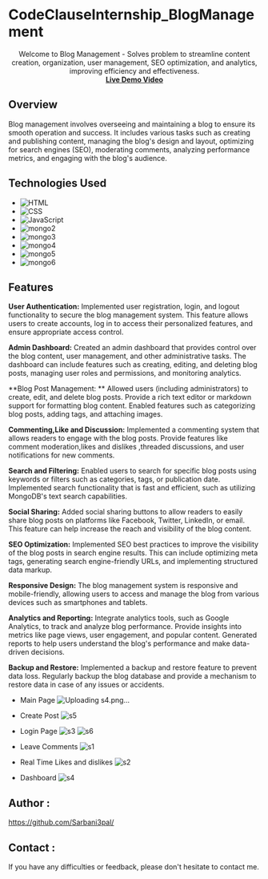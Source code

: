 # CodeClauseInternship_BlogManagement

<p align="center">
  Welcome to Blog Management - Solves problem to streamline content creation, organization, user management, SEO optimization, and analytics, improving efficiency and effectiveness.
  <br>
 <strong> <a href="https://www.linkedin.com/posts/sarbani-pal-219454211_webdevelopment-internship-codemanagement-activity-7101544135131602944-GKKk?utm_source=share&utm_medium=member_desktop">Live Demo Video</a></strong>

## Overview

Blog management involves overseeing and maintaining a blog to ensure its smooth operation and success. It includes various tasks such as creating and publishing content, managing the blog's design and layout, optimizing for search engines (SEO), moderating comments, analyzing performance metrics, and engaging with the blog's audience.

## Technologies Used
- ![HTML](https://img.shields.io/badge/HTML-Code-orange?style=flat-square&logo=html5)
- ![CSS](https://img.shields.io/badge/CSS-Styles-blue?style=flat-square&logo=css3)
- ![JavaScript](https://img.shields.io/badge/JavaScript-Logic-yellow?style=flat-square&logo=javascript)
- ![mongo2](https://github.com/Sarbani3pal/CodeClauseInternship_BlogManagement/assets/106859451/c00095c9-b2fd-49de-a865-9f10ac220fbc)
- ![mongo3](https://github.com/Sarbani3pal/CodeClauseInternship_BlogManagement/assets/106859451/ff9ad147-398a-4547-839b-02fddcd2cc78)
- ![mongo4](https://github.com/Sarbani3pal/CodeClauseInternship_BlogManagement/assets/106859451/286537be-936d-49c5-9193-296d42330e76)
- ![mongo5](https://github.com/Sarbani3pal/CodeClauseInternship_BlogManagement/assets/106859451/8fb6abc1-89b1-4c82-9afc-8a8d656f2fbb)
- ![mongo6](https://github.com/Sarbani3pal/CodeClauseInternship_BlogManagement/assets/106859451/aed5fc48-258a-4959-a7a7-cebf66dd02bb)

## Features

**User Authentication:** Implemented user registration, login, and logout functionality to secure the blog management system. This feature allows users to create accounts, log in to access their personalized features, and ensure appropriate access control.

**Admin Dashboard:** Created an admin dashboard that provides control over the blog content, user management, and other administrative tasks. The dashboard can include features such as creating, editing, and deleting blog posts, managing user roles and permissions, and monitoring analytics.

**Blog Post Management: ** Allowed users (including administrators) to create, edit, and delete blog posts. Provide a rich text editor or markdown support for formatting blog content. Enabled features such as categorizing blog posts, adding tags, and attaching images.

**Commenting,Like and Discussion:** Implemented a commenting system that allows readers to engage with the blog posts. Provide features like comment moderation,likes and dislikes ,threaded discussions, and user notifications for new comments.

**Search and Filtering:** Enabled users to search for specific blog posts using keywords or filters such as categories, tags, or publication date. Implemented search functionality that is fast and efficient, such as utilizing MongoDB's text search capabilities.

**Social Sharing:** Added social sharing buttons to allow readers to easily share blog posts on platforms like Facebook, Twitter, LinkedIn, or email. This feature can help increase the reach and visibility of the blog content.

**SEO Optimization:** Implemented SEO best practices to improve the visibility of the blog posts in search engine results. This can include optimizing meta tags, generating search engine-friendly URLs, and implementing structured data markup.

**Responsive Design:**  The blog management system is responsive and mobile-friendly, allowing users to access and manage the blog from various devices such as smartphones and tablets.

**Analytics and Reporting:** Integrate analytics tools, such as Google Analytics, to track and analyze blog performance. Provide insights into metrics like page views, user engagement, and popular content. Generated reports to help users understand the blog's performance and make data-driven decisions.

**Backup and Restore:** Implemented a backup and restore feature to prevent data loss. Regularly backup the blog database and provide a mechanism to restore data in case of any issues or accidents.

- Main Page 
![Uploading s4.png…]()

- Create Post
![s5](https://github.com/Sarbani3pal/CodeClauseInternship_BlogManagement/assets/106859451/dcc94469-3513-490b-87a8-ca7d75f3e2b8)

- Login Page
 ![s3](https://github.com/Sarbani3pal/CodeClauseInternship_BlogManagement/assets/106859451/1810116f-5be6-416f-a032-90ac12129fb5)
![s6](https://github.com/Sarbani3pal/CodeClauseInternship_BlogManagement/assets/106859451/7cf78221-2187-434b-b864-99d7e6af7a69)

- Leave Comments
![s1](https://github.com/Sarbani3pal/CodeClauseInternship_BlogManagement/assets/106859451/7f456ace-6a81-4e3a-89f0-7f1fc264af45)

- Real Time Likes and dislikes
![s2](https://github.com/Sarbani3pal/CodeClauseInternship_BlogManagement/assets/106859451/64be74b3-1587-4eba-afab-2c29f96c3c9a)

- Dashboard
  ![s4](https://github.com/Sarbani3pal/CodeClauseInternship_BlogManagement/assets/106859451/7ff425b5-8a7c-478a-af70-a363e683ee97)


## Author :

https://github.com/Sarbani3pal/

## Contact :

If you have any difficulties or feedback, please don't hesitate to contact me. 




